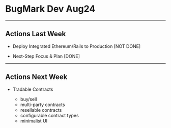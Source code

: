 # BugMark Dev Aug24

---

## Actions Last Week 

* Deploy Integrated Ethereum/Rails to Production [NOT DONE]

* Next-Step Focus & Plan [DONE]

---

## Actions Next Week

* Tradable Contracts

  - buy/sell 
  - multi-party contracts
  - resellable contracts
  - configurable contract types
  - minimalist UI

